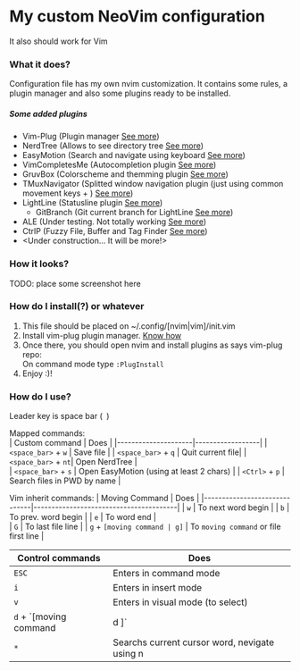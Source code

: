 # My custom NeoVim configuration   
It also should work for Vim    
    
### What it does?
Configuration file has my own nvim customization. It contains some rules, a plugin manager and also some plugins ready to be installed.
   
##### Some added plugins
 - Vim-Plug (Plugin manager [See more](https://github.com/junegunn/vim-plug))  
 - NerdTree (Allows to see directory tree [See more](https://github.com/scrooloose/nerdtree-git-plugin))   
 - EasyMotion (Search and navigate using keyboard [See more](https://github.com/easymotion/vim-easymotion))
 - VimCompletesMe (Autocompletion plugin [See more](https://github.com/ackyshake/VimCompletesMe))
 - GruvBox (Colorscheme and themming plugin [See more](https://github.com/morhetz/gruvbox))
 - TMuxNavigator (Splitted window navigation plugin (just using common movement keys + <CTRL>) [See more](https://github.com/christoomey/vim-tmux-navigator))
 - LightLine (Statusline plugin [See more](https://github.com/itchyny/lightline.vim))
   - GitBranch (Git current branch for LightLine [See more](https://github.com/itchyny/vim-gitbranch))
 - ALE (Under testing. Not totally working [See more](https://github.com/dense-analysis/ale))
 - CtrlP (Fuzzy File, Buffer and Tag Finder [See more](https://github.com/ctrlpvim/ctrlp.vim))
 - <Under construction... It will be more!>    

### How it looks?
TODO: place some screenshot here    
      
### How do I install(?) or whatever
 1. This file should be placed on ~/.config/[nvim|vim]/init.vim   
 2. Install vim-plug plugin manager. [Know how](https://github.com/junegunn/vim-plug)   
 3. Once there, you should open nvim and install plugins as says vim-plug repo:   
 On command mode type `:PlugInstall`
 4. Enjoy :)!
     
### How do I use?   
Leader key is space bar (` `)    
     
Mapped commands:     
| Custom command      | Does             |
|---------------------|------------------|
| `<space_bar>` + `w` | Save file        |
| `<space_bar>` + `q` | Quit current file|
| `<space_bar>` + `nt`| Open NerdTree    |  
| `<space_bar>` + `s` | Open EasyMotion (using at least 2 chars)  |
| `<Ctrl>` + `p`      | Search files in PWD by name |
     
Vim inherit commands:
| Moving Command               | Does                                   |
|------------------------------|----------------------------------------|
| `w`                          | To next word begin                     |
| `b`                          | To prev. word begin                    |
| `e`                          | To word end                            |  
| `G`                          | To last file line                      |
| `g` + `[moving command | g]` | To `moving command` or file first line |
       
| Control commands              | Does                                                     |
|-------------------------------|----------------------------------------------------------|
| `ESC`                         | Enters in command mode                                   |
| `i`                           | Enters in insert mode                                    |
| `v`                           | Enters in visual mode (to select)                        |
| `d` + `[moving command | d ]` | Deletes from cursor to `moving command` or complete line |   
| `*`                           | Searchs current cursor word, nevigate using n|N or *|#   |   
